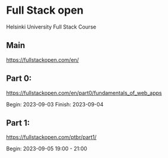 # Full Stack open
Helsinki University Full Stack Course

## Main
https://fullstackopen.com/en/

## Part 0:
https://fullstackopen.com/en/part0/fundamentals_of_web_apps

Begin: 2023-09-03
Finish: 2023-09-04

## Part 1:
https://fullstackopen.com/ptbr/part1/

Begin: 2023-09-05 19:00 - 21:00

